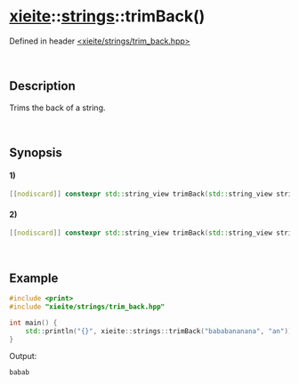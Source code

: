 # [xieite](../../xieite.md)\:\:[strings](../../strings.md)\:\:trimBack\(\)
Defined in header [<xieite/strings/trim_back.hpp>](../../../include/xieite/strings/trim_back.hpp)

&nbsp;

## Description
Trims the back of a string.

&nbsp;

## Synopsis
#### 1)
```cpp
[[nodiscard]] constexpr std::string_view trimBack(std::string_view string, char character) noexcept;
```
#### 2)
```cpp
[[nodiscard]] constexpr std::string_view trimBack(std::string_view string, std::string_view characters) noexcept;
```

&nbsp;

## Example
```cpp
#include <print>
#include "xieite/strings/trim_back.hpp"

int main() {
    std::println("{}", xieite::strings::trimBack("bababananana", "an"));
}
```
Output:
```
babab
```
